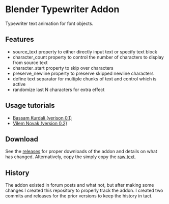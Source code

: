 # Blender Typewriter Addon

Typewriter text animation for font objects.


## Features

- source_text property to either directly input text or specify text block
- character_count property to control the number of characters to display from
  source text
- character_start property to skip over characters
- preserve_newline property to preserve skipped newline characters
- define text separator for multiple chunks of text and control which is active
- randomize last N characters for extra effect


## Usage tutorials

- [Bassam Kurdali (verison 0.1)](https://www.youtube.com/watch?v=-z-P7cn5kZE)
- [Vilem Novak (version 0.2)](https://www.youtube.com/watch?v=L6AaKPwcZAE)


## Download

See the [releases](../../releases) for proper downloads of the addon and details
on what has changed. Alternatively, copy the simply copy the
[raw text](../../raw/master/typewriter.py).


## History

The addon existed in forum posts and what not, but after making some changes I
created this repository to properly track the addon. I created two commits and
releases for the prior versions to keep the history in tact.
